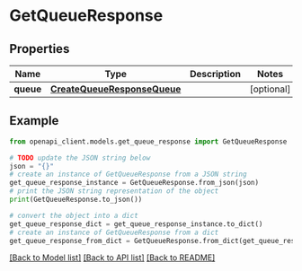 # GetQueueResponse


## Properties

Name | Type | Description | Notes
------------ | ------------- | ------------- | -------------
**queue** | [**CreateQueueResponseQueue**](CreateQueueResponseQueue.md) |  | [optional] 

## Example

```python
from openapi_client.models.get_queue_response import GetQueueResponse

# TODO update the JSON string below
json = "{}"
# create an instance of GetQueueResponse from a JSON string
get_queue_response_instance = GetQueueResponse.from_json(json)
# print the JSON string representation of the object
print(GetQueueResponse.to_json())

# convert the object into a dict
get_queue_response_dict = get_queue_response_instance.to_dict()
# create an instance of GetQueueResponse from a dict
get_queue_response_from_dict = GetQueueResponse.from_dict(get_queue_response_dict)
```
[[Back to Model list]](../README.md#documentation-for-models) [[Back to API list]](../README.md#documentation-for-api-endpoints) [[Back to README]](../README.md)


